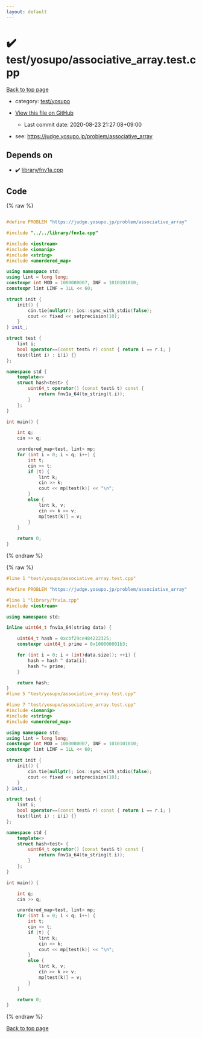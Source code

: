 ```yaml
---
layout: default
---
```


<!-- mathjax config similar to math.stackexchange -->
<script type="text/javascript" async
  src="https://cdnjs.cloudflare.com/ajax/libs/mathjax/2.7.5/MathJax.js?config=TeX-MML-AM_CHTML">
</script>
<script type="text/x-mathjax-config">
  MathJax.Hub.Config({
    TeX: { equationNumbers: { autoNumber: "AMS" }},
    tex2jax: {
      inlineMath: [ ['$','$'] ],
      processEscapes: true
    },
    "HTML-CSS": { matchFontHeight: false },
    displayAlign: "left",
    displayIndent: "2em"
  });
</script>

<script type="text/javascript" src="https://cdnjs.cloudflare.com/ajax/libs/jquery/3.4.1/jquery.min.js"></script>
<script src="https://cdn.jsdelivr.net/npm/jquery-balloon-js@1.1.2/jquery.balloon.min.js" integrity="sha256-ZEYs9VrgAeNuPvs15E39OsyOJaIkXEEt10fzxJ20+2I=" crossorigin="anonymous"></script>
<script type="text/javascript" src="../../../assets/js/copy-button.js"></script>
<link rel="stylesheet" href="../../../assets/css/copy-button.css" />


# :heavy_check_mark: test/yosupo/associative_array.test.cpp

<a href="../../../index.html">Back to top page</a>

* category: <a href="../../../index.html#0b58406058f6619a0f31a172defc0230">test/yosupo</a>
* <a href="{{ site.github.repository_url }}/blob/master/test/yosupo/associative_array.test.cpp">View this file on GitHub</a>
    - Last commit date: 2020-08-23 21:27:08+09:00


* see: <a href="https://judge.yosupo.jp/problem/associative_array">https://judge.yosupo.jp/problem/associative_array</a>


## Depends on

* :heavy_check_mark: <a href="../../../library/library/fnv1a.cpp.html">library/fnv1a.cpp</a>


## Code

<a id="unbundled"></a>
{% raw %}
```cpp

#define PROBLEM "https://judge.yosupo.jp/problem/associative_array"

#include "../../library/fnv1a.cpp"

#include <iostream>
#include <iomanip>
#include <string>
#include <unordered_map>

using namespace std;
using lint = long long;
constexpr int MOD = 1000000007, INF = 1010101010;
constexpr lint LINF = 1LL << 60;

struct init {
	init() {
		cin.tie(nullptr); ios::sync_with_stdio(false);
		cout << fixed << setprecision(10);
	}
} init_;

struct test {
	lint i;
	bool operator==(const test& r) const { return i == r.i; }
	test(lint i) : i(i) {}
};

namespace std {
	template<>
	struct hash<test> {
		uint64_t operator() (const test& t) const {
			return fnv1a_64(to_string(t.i));
		}
	};
}

int main() {

	int q;
	cin >> q;

	unordered_map<test, lint> mp;
	for (int i = 0; i < q; i++) {
		int t;
		cin >> t;
		if (t) {
			lint k;
			cin >> k;
			cout << mp[test(k)] << "\n";
		}
		else {
			lint k, v;
			cin >> k >> v;
			mp[test(k)] = v;
		}
	}

	return 0;
}

```
{% endraw %}

<a id="bundled"></a>
{% raw %}
```cpp
#line 1 "test/yosupo/associative_array.test.cpp"

#define PROBLEM "https://judge.yosupo.jp/problem/associative_array"

#line 1 "library/fnv1a.cpp"
#include <iostream>

using namespace std;

inline uint64_t fnv1a_64(string data) {

	uint64_t hash = 0xcbf29ce484222325;
	constexpr uint64_t prime = 0x100000001b3;

	for (int i = 0; i < (int)data.size(); ++i) {
		hash = hash ^ data[i];
		hash *= prime;
	}

	return hash;
}
#line 5 "test/yosupo/associative_array.test.cpp"

#line 7 "test/yosupo/associative_array.test.cpp"
#include <iomanip>
#include <string>
#include <unordered_map>

using namespace std;
using lint = long long;
constexpr int MOD = 1000000007, INF = 1010101010;
constexpr lint LINF = 1LL << 60;

struct init {
	init() {
		cin.tie(nullptr); ios::sync_with_stdio(false);
		cout << fixed << setprecision(10);
	}
} init_;

struct test {
	lint i;
	bool operator==(const test& r) const { return i == r.i; }
	test(lint i) : i(i) {}
};

namespace std {
	template<>
	struct hash<test> {
		uint64_t operator() (const test& t) const {
			return fnv1a_64(to_string(t.i));
		}
	};
}

int main() {

	int q;
	cin >> q;

	unordered_map<test, lint> mp;
	for (int i = 0; i < q; i++) {
		int t;
		cin >> t;
		if (t) {
			lint k;
			cin >> k;
			cout << mp[test(k)] << "\n";
		}
		else {
			lint k, v;
			cin >> k >> v;
			mp[test(k)] = v;
		}
	}

	return 0;
}

```
{% endraw %}

<a href="../../../index.html">Back to top page</a>

